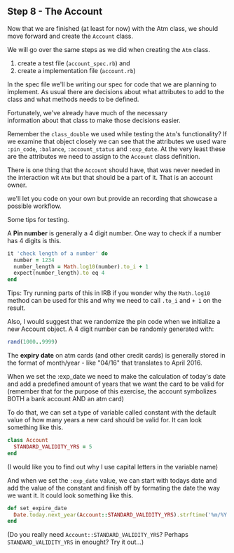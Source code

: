 ## Step 8 - The Account

Now that we are finished (at least for now) with the Atm class, we should move forward and create the `Account` class. 

We will go over the same steps as we did when creating the `Atm` class. 

1. create a test file (`account_spec.rb`) and
2. create a implementation file (`account.rb`)

In the spec file we'll be writing our spec for code that we are planning to implement. As usual there are decisions about what attributes to add to the class and what methods needs to be defined.

Fortunately, we've already have much of the necessary  
information about that class to make those decisions easier. 

Remember the `class_double` we used while testing the `Atm`'s functionality? If we examine that object closely we can see that the attributes we used ware `:pin_code`, `:balance`, `:account_status` and `:exp_date`. At the very least these are the attributes we need to assign to the `Account` class definition. 

There is one thing that the `Account` should have, that was never needed in the interaction wit `Atm` but that should be a part of it. That is an account owner. 

we'll let you code on your own but provide an recording that showcase a possible workflow. 

Some tips for testing.

A **Pin number** is generally a 4 digit number. One way to check if a number has 4 digits is this.

```ruby
it 'check length of a number' do
  number = 1234
  number_length = Math.log10(number).to_i + 1
  expect(number_length).to eq 4
end
```

Tips: Try running parts of this in IRB if you wonder why the `Math.log10` method can be used for this and why we need to call `.to_i` and `+ 1` on the result. 

Also, I would suggest that we randomize the pin code when we initialize a new Account object. A 4 digit number can be randomly generated with:

```ruby
rand(1000..9999)
```

The **expiry date** on atm cards (and other credit cards) is generally stored in the format of month/year - like "04/16" that translates to April 2016.

When we set the :exp_date we need to make the calculation of today's date and add a predefined amount of years that we want the card to be valid for (remember that for the purpose of this exercise, the account symbolizes BOTH a bank account AND an atm card)  

To do that, we can set a type of variable called constant with the default value of how many years a new card should be valid for. It can look something like this.

```ruby 
class Account 
  STANDARD_VALIDITY_YRS = 5
end
```
(I would like you to find out why I use capital letters in the variable name) 

And when we set the `:exp_date` value, we can start with todays date and add the value of the constant and finish off by formating the date the way we want it. It could look something like this.

```ruby 
def set_expire_date
  Date.today.next_year(Account::STANDARD_VALIDITY_YRS).strftime('%m/%Y')
end
```
(Do you really need `Account::STANDARD_VALIDITY_YRS`? Perhaps `STANDARD_VALIDITY_YRS` in enought? Try it out...)




